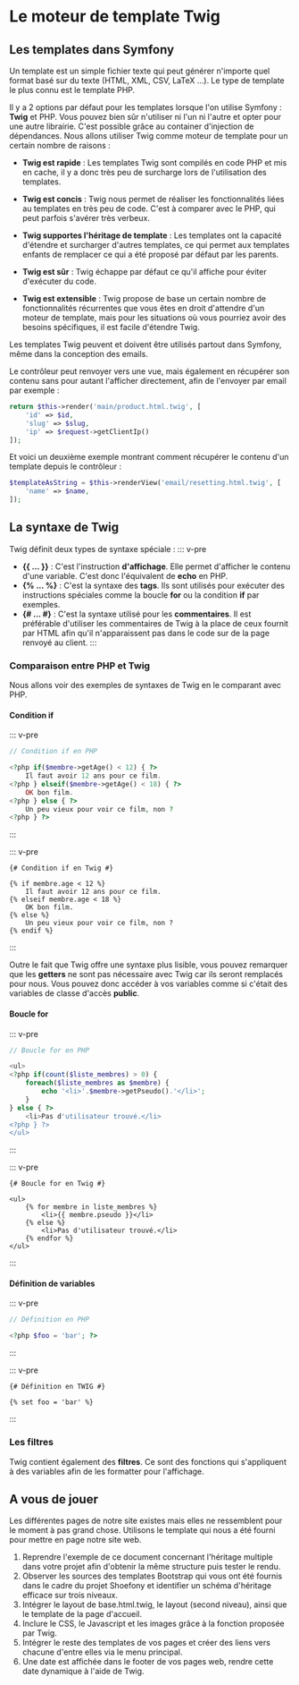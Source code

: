 # Le moteur de template Twig

## Les templates dans Symfony

Un template est un simple fichier texte qui peut générer n'importe quel format basé sur du texte (HTML, XML, CSV, LaTeX ...). Le type de template le plus connu est le template PHP.

Il y a 2 options par défaut pour les templates lorsque l'on utilise Symfony : **Twig** et PHP. Vous pouvez bien sûr n'utiliser ni l'un ni l'autre et opter pour une autre librairie. C'est possible grâce au container d'injection de dépendances. Nous allons utiliser Twig comme moteur de template pour un certain nombre de raisons :

- **Twig est rapide** : Les templates Twig sont compilés en code PHP et mis en cache, il y a donc très peu de surcharge lors de l'utilisation des templates.

- **Twig est concis** : Twig nous permet de réaliser les fonctionnalités liées au templates en très peu de code. C'est à comparer avec le PHP, qui peut parfois s'avérer très verbeux.

- **Twig supportes l'héritage de template** : Les templates ont la capacité d'étendre et surcharger d'autres templates, ce qui permet aux templates enfants de remplacer ce qui a été proposé par défaut par les parents.

- **Twig est sûr** : Twig échappe par défaut ce qu'il affiche pour éviter d'exécuter du code.

- **Twig est extensible** : Twig propose de base un certain nombre de fonctionnalités récurrentes que vous êtes en droit d'attendre d'un moteur de template, mais pour les situations où vous pourriez avoir des besoins spécifiques, il est facile d'étendre Twig.

Les templates Twig peuvent et doivent être utilisés partout dans Symfony, même dans la conception des emails.

Le contrôleur peut renvoyer vers une vue, mais également en récupérer son contenu sans pour autant l'afficher directement, afin de l'envoyer par email par exemple :

``` php
return $this->render('main/product.html.twig', [
    'id' => $id,
    'slug' => $slug,
    'ip' => $request->getClientIp()
]);
```

Et voici un deuxième exemple montrant comment récupérer le contenu d'un template depuis le contrôleur :

``` php
$templateAsString = $this->renderView('email/resetting.html.twig', [
    'name' => $name,
]);
```
## La syntaxe de Twig

Twig définit deux types de syntaxe spéciale :
::: v-pre
- **{{ ... }}** : C'est l'instruction **d'affichage**. Elle permet d'afficher le contenu d'une variable. C'est donc l'équivalent de **echo** en PHP.
- **{% ... %}** : C'est la syntaxe des **tags**. Ils sont utilisés pour exécuter des instructions spéciales comme la boucle **for** ou la condition **if** par exemples.
- **{# ... #}** : C'est la syntaxe utilisé pour les **commentaires**. Il est préférable d'utiliser les commentaires de Twig à la place de ceux fournit par HTML afin qu'il n'apparaissent pas dans le code sur de la page renvoyé au client.
:::

### Comparaison entre PHP et Twig

Nous allons voir des exemples de syntaxes de Twig en le comparant avec PHP.

#### Condition if
::: v-pre
``` php
// Condition if en PHP

<?php if($membre->getAge() < 12) { ?>
    Il faut avoir 12 ans pour ce film.
<?php } elseif($membre->getAge() < 18) { ?>
    OK bon film.
<?php } else { ?>
    Un peu vieux pour voir ce film, non ?
<?php } ?>
```
:::

::: v-pre
``` twig
{# Condition if en Twig #}

{% if membre.age < 12 %}
    Il faut avoir 12 ans pour ce film.
{% elseif membre.age < 18 %}
    OK bon film.
{% else %}
    Un peu vieux pour voir ce film, non ?
{% endif %}
```
:::

Outre le fait que Twig offre une syntaxe plus lisible, vous pouvez remarquer que les **getters** ne sont pas nécessaire avec Twig car ils seront remplacés pour nous. Vous pouvez donc accéder à vos variables comme si c'était des variables de classe d'accès **public**.

#### Boucle for

::: v-pre
``` php
// Boucle for en PHP

<ul>
<?php if(count($liste_membres) > 0) {
    foreach($liste_membres as $membre) {
        echo '<li>'.$membre->getPseudo().'</li>';
    }
} else { ?>
    <li>Pas d'utilisateur trouvé.</li>
<?php } ?>
</ul>
```
:::

::: v-pre
``` twig
{# Boucle for en Twig #}

<ul>
    {% for membre in liste_membres %}
        <li>{{ membre.pseudo }}</li>
    {% else %}
        <li>Pas d'utilisateur trouvé.</li>
    {% endfor %}
</ul>
```
:::

#### Définition de variables

::: v-pre
``` php
// Définition en PHP

<?php $foo = 'bar'; ?>
```
:::

::: v-pre
``` twig
{# Définition en TWIG #}

{% set foo = 'bar' %}
```
:::

### Les filtres

Twig contient également des **filtres**. Ce sont des fonctions qui s'appliquent à des variables afin de les formatter pour l'affichage.

## A vous de jouer

Les différentes pages de notre site existes mais elles ne ressemblent pour le moment à pas grand chose. Utilisons le template qui nous a été fourni pour mettre en page notre site web.

1. Reprendre l'exemple de ce document concernant l'héritage multiple dans votre projet afin d'obtenir la même structure puis tester le rendu.
2. Observer les sources des templates Bootstrap qui vous ont été fournis dans le cadre du projet Shoefony et identifier un schéma d'héritage efficace sur trois niveaux.
3. Intégrer le layout de base.html.twig, le layout (second niveau), ainsi que le template de la page d'accueil.
4. Inclure le CSS, le Javascript et les images grâce à la fonction proposée par Twig.
5. Intégrer le reste des templates de vos pages et créer des liens vers chacune d'entre elles via le menu principal.
6. Une date est affichée dans le footer de vos pages web, rendre cette date dynamique à l'aide de Twig.